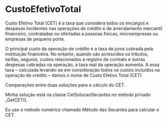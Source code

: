 # CustoEfetivoTotal

Custo Efetivo Total (CET) é a taxa que considera todos os encargos e despesas incidentes nas operações de crédito e de arrendamento mercantil financeiro, contratadas ou ofertadas a pessoas físicas, microempresas ou empresas de pequeno porte.

O principal custo da operação de crédito é a taxa de juros cobrada pela instituição financeira. No entanto, quando são acrescidos os tributos, tarifas, seguros, custos relacionados a registro de contrato e outras despesas cobradas na operação, a taxa real da operação aumenta. A essa taxa – calculada levando-se em consideração todos os custos incluídos na operação de crédito – damos o nome de Custo Efetivo Total (CET)

Comparações entre duas soluções para o cálculo do CET.

Minha solução está na classe CetSolucaoSecantes no método privado _GetCET().

Eu uso o método numérico chamado Método das Secantes para calcular o CET.
